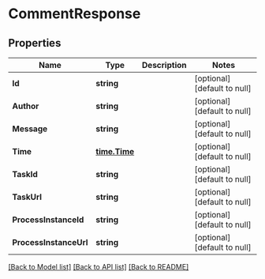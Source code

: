 # CommentResponse

## Properties
Name | Type | Description | Notes
------------ | ------------- | ------------- | -------------
**Id** | **string** |  | [optional] [default to null]
**Author** | **string** |  | [optional] [default to null]
**Message** | **string** |  | [optional] [default to null]
**Time** | [**time.Time**](time.Time.md) |  | [optional] [default to null]
**TaskId** | **string** |  | [optional] [default to null]
**TaskUrl** | **string** |  | [optional] [default to null]
**ProcessInstanceId** | **string** |  | [optional] [default to null]
**ProcessInstanceUrl** | **string** |  | [optional] [default to null]

[[Back to Model list]](../README.md#documentation-for-models) [[Back to API list]](../README.md#documentation-for-api-endpoints) [[Back to README]](../README.md)

